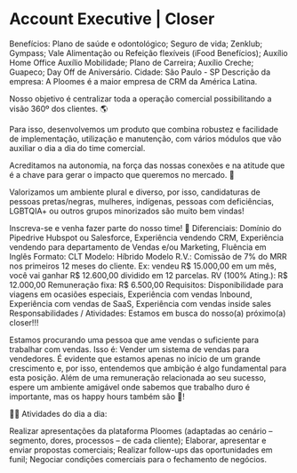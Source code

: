 # Account Executive | Closer

Benefícios: Plano de saúde e odontológico;
Seguro de vida;
Zenklub;
Gympass;
Vale Alimentação ou Refeição flexíveis (iFood Benefícios);
Auxílio Home Office
Auxílio Mobilidade;
Plano de Carreira;
Auxílio Creche;
Guapeco;
Day Off de Aniversário.
Cidade: São Paulo - SP
Descrição da empresa: A Ploomes é a maior empresa de CRM da América Latina.

Nosso objetivo é centralizar toda a operação comercial possibilitando a visão 360º dos clientes. 🌎

Para isso, desenvolvemos um produto que combina robustez e facilidade de implementação, utilização e manutenção, com vários módulos que vão auxiliar o dia a dia do time comercial.

Acreditamos na autonomia, na força das nossas conexões e na atitude que é a chave para gerar o impacto que queremos no mercado. 👊

Valorizamos um ambiente plural e diverso, por isso, candidaturas de pessoas pretas/negras, mulheres, indígenas, pessoas com deficiências, LGBTQIA+ ou outros grupos minorizados são muito bem vindas!

Inscreva-se e venha fazer parte do nosso time! 💜
Diferenciais: Domínio do Pipedrive Hubspot ou Salesforce, Experiência vendendo CRM, Experiência vendendo para departamento de Vendas e/ou Marketing, Fluência em Inglês
Formato: CLT
Modelo: Híbrido
Modelo R.V.: Comissão de 7% do MRR nos primeiros 12 meses do cliente. Ex: vendeu R$ 15.000,00 em um mês, você vai ganhar R$ 12.600,00 dividido em 12 parcelas.
RV (100% Ating.): R$ 12.000,00
Remuneração fixa: R$ 6.500,00
Requisitos: Disponibilidade para viagens em ocasiões especiais, Experiência com vendas Inbound, Experiência com vendas de SaaS, Experiência com vendas inside sales
Responsabilidades / Atividades: Estamos em busca do nosso(a) próximo(a) closer!!!

Estamos procurando uma pessoa que ame vendas o suficiente para trabalhar com vendas. Isso é: Vender um sistema de vendas para vendedores. É evidente que estamos apenas no início de um grande crescimento e, por isso, entendemos que ambição é algo fundamental para esta posição. Além de uma remuneração relacionada ao seu sucesso, espere um ambiente amigável onde sabemos que trabalho duro é importante, mas os happy hours também são 🍻!

👨‍🏫 Atividades do dia a dia:

Realizar apresentações da plataforma Ploomes (adaptadas ao cenário – segmento, dores, processos – de cada cliente);
Elaborar, apresentar e enviar propostas comerciais;
Realizar follow-ups das oportunidades em funil;
Negociar condições comerciais para o fechamento de negócios.
